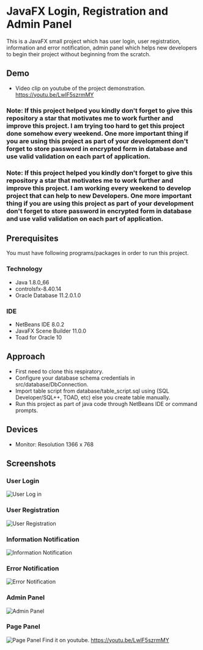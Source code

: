 # JavaFX Login, Registration and Admin Panel
This is a JavaFX small project which has user login, user registration, information and error notification, admin panel which helps new developers to begin their project without beginning from the scratch.
## Demo
* Video clip on youtube of the project demonstration. https://youtu.be/LwlF5szrmMY

### Note: If this project helped you kindly don't forget to give this repository a star that motivates me to work further and improve this project. I am trying too hard to get this project done somehow every weekend. One more important thing if you are using this project as part of your development don't forget to store password in encrypted form in database and use valid validation on each part of application.
### Note: If this project helped you kindly don't forget to give this repository a star that motivates me to work further and improve this project. I am working every weekend to develop project that can help to new Developers. One more important thing if you are using this project as part of your development don't forget to store password in encrypted form in database and use valid validation on each part of application.

## Prerequisites

You must have following programs/packages in order to run this project.
### Technology
* Java 1.8.0_66
* controlsfx-8.40.14
* Oracle Database 11.2.0.1.0
### IDE
* NetBeans IDE 8.0.2
* JavaFX Scene Builder 11.0.0
* Toad for Oracle 10
## Approach
* First need to clone this respiratory.
* Configure your database schema credentials in src/database/DbConnection.
* Import table script from database/table_script.sql using (SQL Developer/SQL++, TOAD, etc) else you create table manually.
* Run this project as part of java code through NetBeans IDE or command prompts.
## Devices
* Monitor: Resolution 1366 x 768
## Screenshots
### User Login
![User Log in](https://raw.github.com/inforkgodara/javafx-login-registration-admin-panel/master/screenshots/javafx-user-login-screenshot.png?raw=true "JavaFX User Login")
### User Registration
![User Registration](https://raw.github.com/inforkgodara/javafx-login-registration-admin-panel/master/screenshots/javafx-user-registration-screenshot.png?raw=true "JavaFX User Registration")
### Information Notification
![Information Notification](https://raw.github.com/inforkgodara/javafx-login-registration-admin-panel/master/screenshots/javafx-information-validation-screenshot.png?raw=true "JavaFX Information Notification")
### Error Notification
![Error Notification](https://raw.github.com/inforkgodara/javafx-login-registration-admin-panel/master/screenshots/javafx-error-validation-screenshot.png?raw=true "JavaFX Error Notification")
### Admin Panel
![Admin Panel](https://raw.github.com/inforkgodara/javafx-login-registration-admin-panel/master/screenshots/javafx-admin-panel-home-screenshot.png?raw=true "JavaFX Admin Panel")
### Page Panel
![Page Panel](https://raw.github.com/inforkgodara/javafx-login-registration-admin-panel/master/screenshots/javafx-admin-panel-page-1-screenshot.png?raw=true "JavaFX Page Panel")
Find it on youtube. https://youtu.be/LwlF5szrmMY